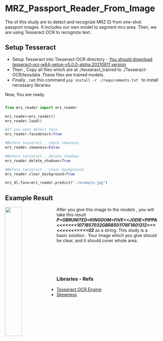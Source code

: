 # MRZ_Passport_Reader_From_Image

The of this study are to detect and recognize MRZ ID from one-shot passport images. It includes our own model to segment mrz area. Then, we are using Tesseract OCR to recognize text.


 
 ## Setup Tesseract 

- Setup Tesseract into Tesseract-OCR directory - [You should download tesseract-ocr-w64-setup-v5.0.0-alpha.20210811 version](https://digi.bib.uni-mannheim.de/tesseract/)
- Then , Copy all files which are at ./tesseract_trained  to ./Tesseract-OCR/tessdata .These files are trained models.
- Finally , run this command  ```pip install -r ./requirements.txt ``` to install necessary libraries


Now, You are ready
 
 
 
  ```python

from mrz_reader import mrz_reader
 
mrz_reader=mrz_reader()
mrz_reader.load()

#If you want detect face 
mrz_reader.facedetect=True

#Befero tesseract , check skewness
mrz_reader.skewness=False

#Befero tesseract , delete shadows
mrz_reader.delete_shadows=True

#Befero tesseract , clear background
mrz_reader.clear_background=True

mrz_dl,face=mrz_reader.predict("./example.jpg")

 ```
 ## Example Result 
 
 
<img align="left" width="33%" src="https://github.com/SerdarHelli/MRZ_Passport_Reader_From_Image/blob/main/example.jpg">

After you give this image to the models , you will take this result ***P<GBRUNITED<KINGDOM<FIVE<<JODIE<PIPPA<<<<<<<1071857032GBR8501178F1601312<<<<<<<<<<<<<<02*** as a string. This study is a basic solution . Your image which you give  should be clear, and it should cover whole area.
<br/><br/>
<br/><br/>
<br/><br/>


 ### Libraries - Refs
 
 - [Tesseract OCR Engine ](https://github.com/tesseract-ocr/tesseract)
 - [Skewness ](https://github.com/sbrunner/deskew)
 
